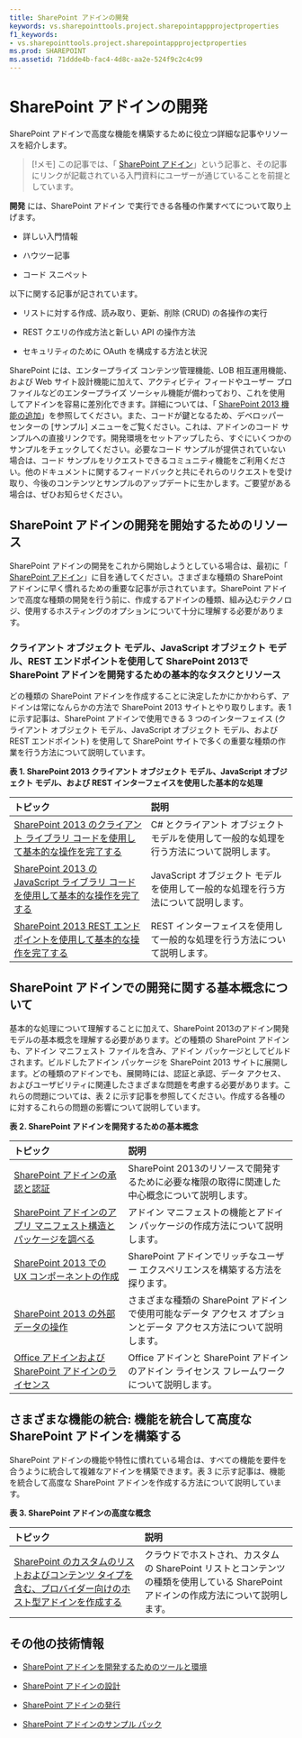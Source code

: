 ```yaml
---
title: SharePoint アドインの開発
keywords: vs.sharepointtools.project.sharepointappprojectproperties
f1_keywords:
- vs.sharepointtools.project.sharepointappprojectproperties
ms.prod: SHAREPOINT
ms.assetid: 71ddde4b-fac4-4d8c-aa2e-524f9c2c4c99
---
```



# SharePoint アドインの開発
SharePoint アドインで高度な機能を構築するために役立つ詳細な記事やリソースを紹介します。
> [!メモ]
> この記事では、「 [SharePoint アドイン](sharepoint-add-ins.md)」という記事と、その記事にリンクが記載されている入門資料にユーザーが通じていることを前提としています。 
  
    
    

 **開発** には、SharePoint アドイン で実行できる各種の作業すべてについて取り上げます。
- 詳しい入門情報
    
  
- ハウツー記事
    
  
- コード スニペット
    
  
以下に関する記事が記されています。 
- リストに対する作成、読み取り、更新、削除 (CRUD) の各操作の実行
    
  
- REST クエリの作成方法と新しい API の操作方法
    
  
- セキュリティのために OAuth を構成する方法と状況
    
  
SharePoint には、エンタープライズ コンテンツ管理機能、LOB 相互運用機能、および Web サイト設計機能に加えて、アクティビティ フィードやユーザー プロファイルなどのエンタープライズ ソーシャル機能が備わっており、これを使用してアドインを容易に差別化できます。詳細については、「 [SharePoint 2013 機能の追加](http://msdn.microsoft.com/library/11ecb65e-6dc5-4cf1-80ca-3c16418697b6%28Office.15%29.aspx)」を参照してください。また、コードが鍵となるため、デベロッパー センターの [サンプル] メニューをご覧ください。これは、アドインのコード サンプルへの直接リンクです。開発環境をセットアップしたら、すぐにいくつかのサンプルをチェックしてください。必要なコード サンプルが提供されていない場合は、コード サンプルをリクエストできるコミュニティ機能をご利用ください。他のドキュメントに関するフィードバックと共にそれらのリクエストを受け取り、今後のコンテンツとサンプルのアップデートに生かします。ご要望がある場合は、ぜひお知らせください。
## SharePoint アドインの開発を開始するためのリソース
<a name="bk_gettingstarted"> </a>

SharePoint アドインの開発をこれから開始しようとしている場合は、最初に「 [SharePoint アドイン](sharepoint-add-ins.md)」に目を通してください。さまざまな種類の SharePoint アドインに早く慣れるための重要な記事が示されています。SharePoint アドインで高度な種類の開発を行う前に、作成するアドインの種類、組み込むテクノロジ、使用するホスティングのオプションについて十分に理解する必要があります。
  
    
    

### クライアント オブジェクト モデル、JavaScript オブジェクト モデル、REST エンドポイントを使用して SharePoint 2013で SharePoint アドインを開発するための基本的なタスクとリソース
<a name="bk_essentials"> </a>

どの種類の SharePoint アドインを作成することに決定したかにかかわらず、アドインは常になんらかの方法で SharePoint 2013 サイトとやり取りします。表 1 に示す記事は、SharePoint アドインで使用できる 3 つのインターフェイス (クライアント オブジェクト モデル、JavaScript オブジェクト モデル、および REST エンドポイント) を使用して SharePoint サイトで多くの重要な種類の作業を行う方法について説明しています。
  
    
    

**表 1. SharePoint 2013 クライアント オブジェクト モデル、JavaScript オブジェクト モデル、および REST インターフェイスを使用した基本的な処理**


|**トピック**|**説明**|
|:-----|:-----|
| [SharePoint 2013 のクライアント ライブラリ コードを使用して基本的な操作を完了する](complete-basic-operations-using-sharepoint-2013-client-library-code.md) <br/> |C# とクライアント オブジェクト モデルを使用して一般的な処理を行う方法について説明します。  <br/> |
| [SharePoint 2013 の JavaScript ライブラリ コードを使用して基本的な操作を完了する](complete-basic-operations-using-javascript-library-code-in-sharepoint-2013.md) <br/> |JavaScript オブジェクト モデルを使用して一般的な処理を行う方法について説明します。  <br/> |
| [SharePoint 2013 REST エンドポイントを使用して基本的な操作を完了する](complete-basic-operations-using-sharepoint-2013-rest-endpoints.md) <br/> |REST インターフェイスを使用して一般的な処理を行う方法について説明します。  <br/> |
   

## SharePoint アドインでの開発に関する基本概念について
<a name="bk_fundamentals"> </a>

基本的な処理について理解することに加えて、SharePoint 2013のアドイン開発モデルの基本概念を理解する必要があります。どの種類の SharePoint アドインも、アドイン マニフェスト ファイルを含み、アドイン パッケージとしてビルドされます。ビルドしたアドイン パッケージを SharePoint 2013 サイトに展開します。どの種類のアドインでも、展開時には、認証と承認、データ アクセス、およびユーザビリティに関連したさまざまな問題を考慮する必要があります。これらの問題については、表 2 に示す記事を参照してください。作成する各種の に対するこれらの問題の影響について説明しています。
  
    
    

**表 2. SharePoint アドインを開発するための基本概念**


|**トピック**|**説明**|
|:-----|:-----|
| [SharePoint アドインの承認と認証](authorization-and-authentication-of-sharepoint-add-ins.md) <br/> |SharePoint 2013のリソースで開発するために必要な権限の取得に関連した中心概念について説明します。  <br/> |
| [SharePoint アドインのアプリ マニフェスト構造とパッケージを調べる](explore-the-app-manifest-structure-and-the-package-of-a-sharepoint-add-in.md) <br/> |アドイン マニフェストの機能とアドイン パッケージの作成方法について説明します。  <br/> |
| [SharePoint 2013 での UX コンポーネントの作成](create-ux-components-in-sharepoint-2013.md) <br/> |SharePoint アドインでリッチなユーザー エクスペリエンスを構築する方法を探ります。  <br/> |
| [SharePoint 2013 の外部データの操作](work-with-external-data-in-sharepoint-2013.md) <br/> |さまざまな種類の SharePoint アドインで使用可能なデータ アクセス オプションとデータ アクセス方法について説明します。  <br/> |
| [Office アドインおよび SharePoint アドインのライセンス](http://msdn.microsoft.com/library/3e0e8ff6-66d6-44ff-b0c2-59108ebd9181%28Office.15%29.aspx) <br/> |Office アドインと SharePoint アドインのアドイン ライセンス フレームワークについて説明します。  <br/> |
   

## さまざまな機能の統合: 機能を統合して高度な SharePoint アドインを構築する
<a name="bk_integrate"> </a>

SharePoint アドインの機能や特性に慣れている場合は、すべての機能を要件を合うように統合して複雑なアドインを構築できます。表 3 に示す記事は、機能を統合して高度な SharePoint アドインを作成する方法について説明しています。
  
    
    

**表 3. SharePoint アドインの高度な概念**


|**トピック**|**説明**|
|:-----|:-----|
| [SharePoint のカスタムのリストおよびコンテンツ タイプを含む、プロバイダー向けのホスト型アドインを作成する](create-a-provider-hosted-add-in-that-includes-a-custom-sharepoint-list-and-conte.md) <br/> |クラウドでホストされ、カスタムの SharePoint リストとコンテンツの種類を使用している SharePoint アドインの作成方法について説明します。  <br/> |
   

## その他の技術情報
<a name="bk_addresources"> </a>


-  [SharePoint アドインを開発するためのツールと環境](tools-and-environments-for-developing-sharepoint-add-ins.md)
    
  
-  [SharePoint アドインの設計](design-sharepoint-add-ins.md)
    
  
-  [SharePoint アドインの発行](publish-sharepoint-add-ins.md)
    
  
-  [SharePoint アドインのサンプル パック](http://code.msdn.microsoft.com/ja-jp/office/Apps-for-SharePoint-sample-64c80184)
    
  

